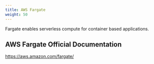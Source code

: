 ```yaml
---
title: AWS Fargate
weight: 50
---
```


Fargate enables serverless compute for container based applications.

## AWS Fargate Official Documentation

https://aws.amazon.com/fargate/

